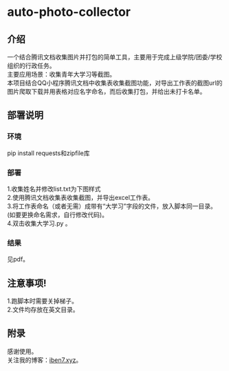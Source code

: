 # auto-photo-collector

## 介绍
一个结合腾讯文档收集图片并打包的简单工具，主要用于完成上级学院/团委/学校组织的行政任务。<br/>
主要应用场景：收集青年大学习等截图。<br/>
本项目结合QQ小程序腾讯文档中收集表收集截图功能，对导出工作表的截图url的图片爬取下载并用表格对应名字命名，而后收集打包，并给出未打卡名单。<br/>

## 部署说明
### 环境
pip install requests和zipfile库
### 部署
1.收集姓名并修改list.txt为下图样式<br/>
2.使用腾讯文档收集表收集截图，并导出excel工作表。<br/>
3.将工作表命名（或者无需）成带有“大学习”字段的文件，放入脚本同一目录。(如要更换命名需求，自行修改代码)。<br/>
4.双击收集大学习.py 。

### 结果
见pdf。

## 注意事项!
1.跑脚本时需要关掉梯子。<br/>
2.文件均存放在英文目录。

## 附录
感谢使用。<br/>
关注我的博客：[iben7.xyz](https://iben7.xyz/)。



